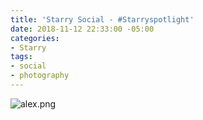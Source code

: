 ```yaml
---
title: 'Starry Social - #Starryspotlight'
date: 2018-11-12 22:33:00 -05:00
categories:
- Starry
tags:
- social
- photography
---
```


![alex.png](/uploads/alex.png)